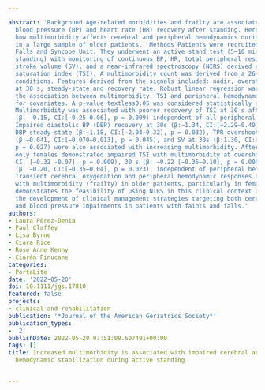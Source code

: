 ---
abstract: 'Background Age-related morbidities and frailty are associated with impaired
  blood pressure (BP) and heart rate (HR) recovery after standing. Here we investigate
  how multimorbidity affects cerebral and peripheral hemodynamics during standing
  in a large sample of older patients.  Methods Patients were recruited from a national
  Falls and Syncope Unit. They underwent an active stand test (5–10 min lying +3 min
  standing) with monitoring of continuous BP, HR, total peripheral resistance (TPR),
  stroke volume (SV), and a near-infrared spectroscopy (NIRS) derived cerebral tissue
  saturation index (TSI). A multimorbidity count was derived from a 26-item list of
  conditions. Features derived from the signals included: nadir, overshoot, value
  at 30 s, steady-state and recovery rate. Robust linear regression was used to assess
  the association between multimorbidity, TSI and peripheral hemodynamics while correcting
  for covariates. A p-value textless0.05 was considered statistically significant.  Results
  Multimorbidity was associated with poorer recovery of TSI at 30 s after standing
  (β: −0.15, CI:[−0.25–0.06], p = 0.009) independent of all peripheral hemodynamics.
  Impaired diastolic BP (DBP) recovery at 30s (β:−1.34, CI:[−2.29–0.40], p = 0.032),
  DBP steady-state (β:−1.18, CI:[−2.04–0.32], p = 0.032), TPR overshoot-to-nadir difference
  (β:−0.041, CI:[−0.070–0.013], p = 0.045), and SV at 30s (β:1.30, CI:[0.45 2.15],
  p = 0.027) were also associated with increasing multimorbidity. After sex stratification,
  only females demonstrated impaired TSI with multimorbidity at overshoot (β: −0.19,
  CI: [−0.32 -0.07], p = 0.009), 30 s (β: −0.22 [−0.35–0.10], p = 0.005) and steady-state
  (β: −0.20, CI:[−0.35–0.04], p = 0.023), independent of peripheral hemodynamics.  Conclusions
  Transient cerebral oxygenation and peripheral hemodynamic responses are impaired
  with multimorbidity (frailty) in older patients, particularly in females. This study
  demonstrates the feasibility of using NIRS in this clinical context and may inform
  the development of clinical management strategies targeting both cerebral oxygenation
  and blood pressure impairments in patients with faints and falls.'
authors:
- Laura Pérez‐Denia
- Paul Claffey
- Lisa Byrne
- Ciara Rice
- Rose Anne Kenny
- Ciarán Finucane
categories:
- PortaLite
date: '2022-05-20'
doi: 10.1111/jgs.17810
featured: false
projects:
- clinical-and-rehabilitation
publication: '*Journal of the American Geriatrics Society*'
publication_types:
- '2'
publishDate: 2022-05-20 07:51:09.607491+00:00
tags: []
title: Increased multimorbidity is associated with impaired cerebral and peripheral
  hemodynamic stabilization during active standing

---
